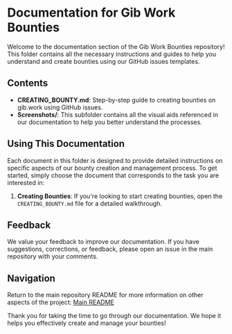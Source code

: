 # Documentation for Gib Work Bounties

Welcome to the documentation section of the Gib Work Bounties repository! This folder contains all the necessary instructions and guides to help you understand and create bounties using our GitHub issues templates.

## Contents

- **CREATING_BOUNTY.md**: Step-by-step guide to creating bounties on gib.work using GitHub issues.
- **Screenshots/**: This subfolder contains all the visual aids referenced in our documentation to help you better understand the processes.

## Using This Documentation

Each document in this folder is designed to provide detailed instructions on specific aspects of our bounty creation and management process. To get started, simply choose the document that corresponds to the task you are interested in:

1. **Creating Bounties**: If you're looking to start creating bounties, open the `CREATING_BOUNTY.md` file for a detailed walkthrough.

## Feedback

We value your feedback to improve our documentation. If you have suggestions, corrections, or feedback, please open an issue in the main repository with your comments.

## Navigation

Return to the main repository README for more information on other aspects of the project: [Main README](../README.md)

Thank you for taking the time to go through our documentation. We hope it helps you effectively create and manage your bounties!
